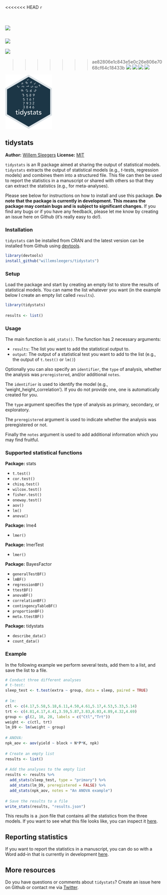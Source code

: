 <<<<<<< HEAD
`r`

[![](https://www.r-pkg.org/badges/version/tidystats?color=green)](https://cran.r-project.org/package=tidystats)
=======
[![](https://img.shields.io/badge/doi-10.5281/zenodo.4041859-yellow.svg)](https://doi.org/10.5281/zenodo.4041859)

[![](https://www.r-pkg.org/badges/version/tidystats?color=blue)](https://cran.r-project.org/package=tidystats)
>>>>>>> ae82806e1c843e5e0c26e806e7068cf64c18433b
[![](http://cranlogs.r-pkg.org/badges/grand-total/tidystats?color=green)](https://cran.r-project.org/package=tidystats)
[![](http://cranlogs.r-pkg.org/badges/last-month/tidystats?color=green)](https://cran.r-project.org/package=tidystats)
[![](http://cranlogs.r-pkg.org/badges/last-week/tidystats?color=green)](https://cran.r-project.org/package=tidystats)
[![](https://img.shields.io/badge/doi-10.5281/zenodo.4041859-blue.svg)](https://doi.org/10.5281/zenodo.4041859)

<img src="man/figures/hex.png" width=150 alt="tidystats logo"/>

## tidystats

**Author:** [Willem Sleegers](https://www.willemsleegers.com/)
**License:** [MIT](https://opensource.org/licenses/MIT)

`tidystats` is an R package aimed at sharing the output of statistical
models. `tidystats` extracts the output of statistical models (e.g.,
*t*-tests, regression models) and combines them into a structured file.
This file can then be used to report the statistics in a manuscript or
shared with others so that they can extract the statistics (e.g., for
meta-analyses).

Please see below for instructions on how to install and use this
package. **Do note that the package is currently in development. This
means the package may contain bugs and is subject to significant
changes.** If you find any bugs or if you have any feedback, please let
me know by creating an issue here on Github (it’s really easy to do\!).

### Installation

`tidystats` can be installed from CRAN and the latest version can be
installed from Github using
[devtools](https://github.com/r-lib/devtools).

``` r
library(devtools)
install_github("willemsleegers/tidystats")
```

### Setup

Load the package and start by creating an empty list to store the
results of statistical models. You can name the list whatever you want
(in the example below I create an empty list called `results`).

``` r
library(tidystats)

results <- list()
```

### Usage

The main function is `add_stats()`. The function has 2 necessary
arguments:

  - `results`: The list you want to add the statistical output to.
  - `output`: The output of a statistical test you want to add to the
    list (e.g., the output of `t.test()` or `lm()`)

Optionally you can also specify an `identifier`, the `type` of analysis,
whether the analysis was `preregistered`, and/or additional `notes`.

The `identifier` is used to identify the model (e.g.,
‘weight\_height\_correlation’). If you do not provide one, one is
automatically created for you.

The `type` argument specifies the type of analysis as primary,
secondary, or exploratory.

The `preregistered` argument is used to indicate whether the analysis
was preregistered or not.

Finally the `notes` argument is used to add additional information which
you may find fruitful.

### Supported statistical functions

**Package:** stats

  - `t.test()`
  - `cor.test()`
  - `chisq.test()`
  - `wilcox.test()`
  - `fisher.test()`
  - `oneway.test()`
  - `aov()`
  - `lm()`
  - `anova()`

**Package:** lme4

  - `lmer()`

**Package:** lmerTest

  - `lmer()`

**Package:** BayesFactor

  - `generalTestBF()`
  - `lmBF()`
  - `regressionBF()`
  - `ttestBF()`
  - `anovaBF()`
  - `correlationBF()`
  - `contingencyTableBF()`
  - `proportionBF()`
  - `meta.ttestBF()`

**Package:** tidystats

  - `describe_data()`
  - `count_data()`

### Example

In the following example we perform several tests, add them to a list,
and save the list to a file.

``` r
# Conduct three different analyses
# t-test:
sleep_test <- t.test(extra ~ group, data = sleep, paired = TRUE)

# lm:
ctl <- c(4.17,5.58,5.18,6.11,4.50,4.61,5.17,4.53,5.33,5.14)
trt <- c(4.81,4.17,4.41,3.59,5.87,3.83,6.03,4.89,4.32,4.69)
group <- gl(2, 10, 20, labels = c("Ctl","Trt"))
weight <- c(ctl, trt)
lm_D9 <- lm(weight ~ group)

# ANOVA:
npk_aov <- aov(yield ~ block + N*P*K, npk)

# Create an empty list
results <- list()

# Add the analyses to the empty list
results <- results %>%
  add_stats(sleep_test, type = "primary") %>%
  add_stats(lm_D9, preregistered = FALSE) %>%
  add_stats(npk_aov, notes = "An ANOVA example")

# Save the results to a file
write_stats(results, "results.json")
```

This results is a .json file that contains all the statistics from the
three models. If you want to see what this file looks like, you can
inspect it
[here](https://github.com/WillemSleegers/tidystats/blob/master/inst/results.json).

## Reporting statistics

If you want to report the statistics in a manuscript, you can do so with
a Word add-in that is currently in development
[here](https://github.com/WillemSleegers/tidystats-Word-add-in).

## More resources

Do you have questions or comments about `tidystats`? Create an issue
here on Github or contact me via
[Twitter](https://twitter.com/willemsleegers).
